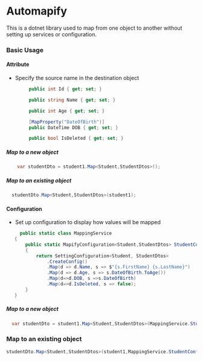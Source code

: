 # Automapify
This is a dotnet library used to map from one object to another without setting up services or configuration.

### Basic Usage

#### Attribute

- Specify the source name in the destination object

   ```csharp
        public int Id { get; set; }

        public string Name { get; set; }

        public int Age { get; set; }

        [MapProperty("DateOfBirth")]
        public DateTime DOB { get; set; }

        public bool IsDeleted { get; set; }
   ```

##### Map to a new object
```csharp
    var studentDto = student1.Map<Student,StudentDtos>();
```

##### Map to an existing object

  ```csharp
    studentDto.Map<Student,StudentDtos>(student1);
  ```

#### Configuration

- Set up configuration to display how values will be mapped

 ```csharp
      public static class MappingService
    {
        public static MapifyConfiguration<Student,StudentDtos> StudentConfig()
        {
            return SettingConfiguration<Student, StudentDtos>
                .CreateConfig()
                .Map(d => d.Name, s => $"{s.FirstName} {s.LastName}")
                .Map(d => d.Age, s => s.DateOfBirth.ToAge())
                .Map(d=>d.DOB, s =>s.DateOfBirth)
                .Map(d=>d.IsDeleted, s => false);
        }
    }
 ```

##### Map to a new object

  ```csharp
    var studentDto = student1.Map<Student,StudentDtos>(MappingService.StudentConfig());
  ```

### Map to an existing object

```csharp
studentDto.Map<Student,StudentDtos>(student1,MappingService.StudentConfig());
```

